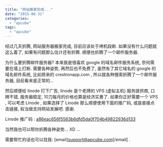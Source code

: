 ```yaml
---
title: "网站搬家完成..."
date: "2015-08-31"
categories: 
  - "apcube"
tags: 
  - "apcube"
---
```


经过几天折腾, 网站服务器搬家完成, 目前应该处于烤机段断. 如果没有什么问题就这么着了, 如果有问题那么估计还有折腾. 顺便也折腾了一个邮件服务器.

为什么要折腾邮件服务器? 本来我是很喜欢 google 的域名邮件服务系统, 奈何需要在墙上打断. 需要各种姿势, 再然后也不免费了, 虽然有了其它域名的 google 的域名邮件系统, 比如原来的 crestronapp.com , 所以就各种搜索折腾了一个邮件服务器, 目前看来是正常的...

然后顺便给 linode 打下广告, linode 是个老牌的 VPS (虚拟主机) 服务提供商, 口碑不错, 服务器稳定, 10刀每月的价格也算是经济实惠了. 如果你正好需要一个 VPS , 可以考虑 Linode , 如果选择了 Linode 那么顺便使用下面的推广码, 或是直接点击链接, 权当做支持网站发展吧. 感谢.

Linode 推广码 : [a86eac656f5563b6dfd5da0f704b49822936d133](https://www.linode.com/?r=a86eac656f5563b6dfd5da0f704b49822936d133)

当然我也可以帮你折腾各种姿势... XD ...

需要帮忙的话也可以找我: \[email\]support@apcube.com\[/email\]  .
